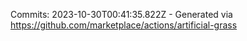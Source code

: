 Commits: 2023-10-30T00:41:35.822Z - Generated via https://github.com/marketplace/actions/artificial-grass
<br>

